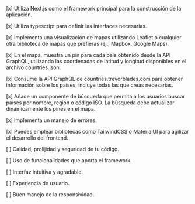 [x] Utiliza Next.js como el framework principal para la construcción de la aplicación.

[x] Utiliza typescript para definir las interfaces necesarias.

[x] Implementa una visualización de mapas utilizando Leaflet o cualquier otra biblioteca
de mapas que prefieras (ej., Mapbox, Google Maps).

[x] En el mapa, muestra un pin para cada país obtenido desde la API GraphQL,
utilizando las coordenadas de latitud y longitud disponibles en el archivo
countries.json.

[x] Consume la API GraphQL de countries.trevorblades.com para obtener información
sobre los países, incluye todas las que creas necesarias.

[x] Añade un componente de búsqueda que permita a los usuarios buscar países por nombre, región o código ISO. La búsqueda debe actualizar dinámicamente los pines en el mapa.

[x] Implementa un manejo de errores.

[x] Puedes emplear bibliotecas como TailwindCSS o MaterialUI para agilizar el
desarrollo del frontend.

[ ] Calidad, prolijidad y seguridad de tu código.

[ ] Uso de funcionalidades que aporta el framework.

[ ] Interfaz intuitiva y agradable.

[ ] Experiencia de usuario.

[ ] Buen manejo de la responsividad.
